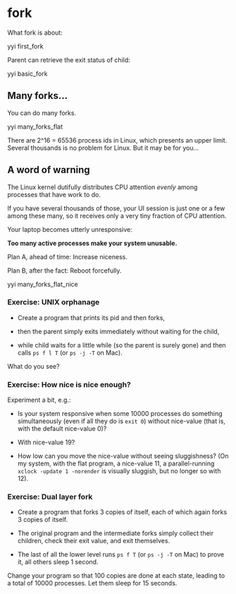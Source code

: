 # fork

What fork is about:

yyi first_fork

Parent can retrieve the exit status of child:

yyi basic_fork

## Many forks...

You can do many forks.

yyi many_forks_flat

There are 2^16 = 65536 process ids in Linux, which presents an
upper limit.  Several thousands is no problem for Linux.  But it
may be for you...

## A word of warning

The Linux kernel dutifully distributes CPU attention *evenly*
among processes that have work to do.

If you have several thousands of those, your UI session is just
one or a few among these many, so it receives only a very tiny
fraction of CPU attention.

Your laptop becomes utterly unresponsive:

**Too many active processes make your system unusable.**

Plan A, ahead of time: Increase niceness.

Plan B, after the fact: Reboot forcefully.

yyi many_forks_flat_nice

### Exercise: UNIX orphanage

* Create a program that prints its pid and then forks,

* then the parent simply exits immediately
  without waiting for the child,

* while child waits for a little while (so the parent is surely gone)
  and then calls `ps f l T` (or `ps -j -T` on Mac).

What do you see?

### Exercise: How nice is nice enough?

Experiment a bit, e.g.:

* Is your system responsive when some 10000 processes do
  something simultaneously (even if all they do is `exit 0`)
  without nice-value (that is, with the default nice-value 0)?

* With nice-value 19?

* How low can you move the nice-value without seeing sluggishness?
  (On my system, with the flat program, a nice-value 11, a parallel-running 
  `xclock -update 1 -norender` is visually sluggish, but no longer so with 12).

### Exercise: Dual layer fork

* Create a program that forks 3 copies of itself, each of which
again forks 3 copies of itself.

* The original program and the intermediate forks simply collect
their children, check their exit value, and exit themselves.

* The last of all the lower level runs `ps f T` (or `ps -j -T` on
Mac) to prove it, all others sleep 1 second.

Change your program so that 100 copies are done at each state,
leading to a total of 10000 processes.  Let them sleep for 15
seconds.
